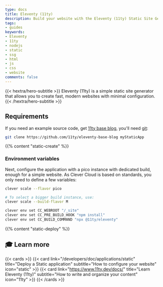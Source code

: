 ```yaml
---
type: docs
title: Eleventy (11ty)
description: Build your website with the Eleventy (11ty) Static Site Generator (SSG) and host it on Clever Cloud. No dedicated runner needed.
tags:
- guides
keywords:
- Eleventy
- 11ty
- nodejs
- static
- ssg
- html
- js
- css
- website
comments: false
---
```

{{< hextra/hero-subtitle >}}
  Eleventy (11ty) is a simple static site generator that allows you to create fast, modern websites with minimal configuration.
{{< /hextra/hero-subtitle >}}

## Requirements

If you need an example source code, get [11ty base blog](https://github.com/11ty/eleventy-base-blog), you'll need [git](https://git-scm.com/book/en/v2/Getting-Started-Installing-Git):

```bash
git clone https://github.com/11ty/eleventy-base-blog myStaticApp
```

{{% content "static-create" %}}

### Environment variables

Next, configure the application with a pico instance with dedicated build, enough for a simple website. As Clever Cloud is based on standards, you only need to define a few variables:

```bash
clever scale --flavor pico

# To select a bigger build instance, use:
clever scale --build-flavor M

clever env set CC_WEBROOT "/_site"
clever env set CC_PRE_BUILD_HOOK "npm install"
clever env set CC_BUILD_COMMAND "npx @11ty/eleventy"
```

{{% content "static-deploy" %}}

## 🎓 Learn more

{{< cards >}}
  {{< card link="/developers/doc/applications/static" title="Deploy a Static application" subtitle="How to configure your website" icon="static" >}}
  {{< card link="https://www.11ty.dev/docs/" title="Learn Eleventy (11ty)" subtitle="How to write and organize your content" icon="11ty" >}}
{{< /cards >}}
